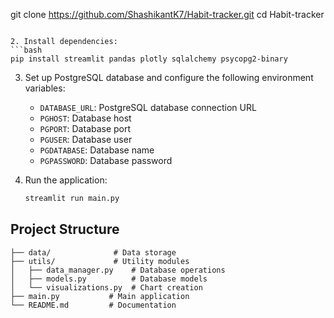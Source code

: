 git clone https://github.com/ShashikantK7/Habit-tracker.git
   cd Habit-tracker
   ```

2. Install dependencies:
   ```bash
   pip install streamlit pandas plotly sqlalchemy psycopg2-binary
   ```

3. Set up PostgreSQL database and configure the following environment variables:
   - `DATABASE_URL`: PostgreSQL database connection URL
   - `PGHOST`: Database host
   - `PGPORT`: Database port
   - `PGUSER`: Database user
   - `PGDATABASE`: Database name
   - `PGPASSWORD`: Database password

4. Run the application:
   ```bash
   streamlit run main.py
   ```

## Project Structure

```
├── data/              # Data storage
├── utils/             # Utility modules
│   ├── data_manager.py    # Database operations
│   ├── models.py          # Database models
│   └── visualizations.py  # Chart creation
├── main.py           # Main application
└── README.md         # Documentation